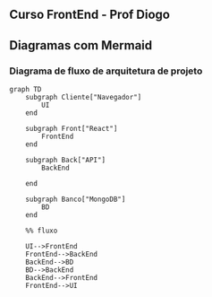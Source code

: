 ## Curso FrontEnd - Prof Diogo

## Diagramas com Mermaid

### Diagrama de fluxo de arquitetura de projeto
```mermaid
graph TD
    subgraph Cliente["Navegador"]
        UI
    end

    subgraph Front["React"]
        FrontEnd
    end

    subgraph Back["API"]
        BackEnd

    end
    
    subgraph Banco["MongoDB"]
        BD
    end

    %% fluxo

    UI-->FrontEnd
    FrontEnd-->BackEnd
    BackEnd-->BD
    BD-->BackEnd
    BackEnd-->FrontEnd
    FrontEnd-->UI

```